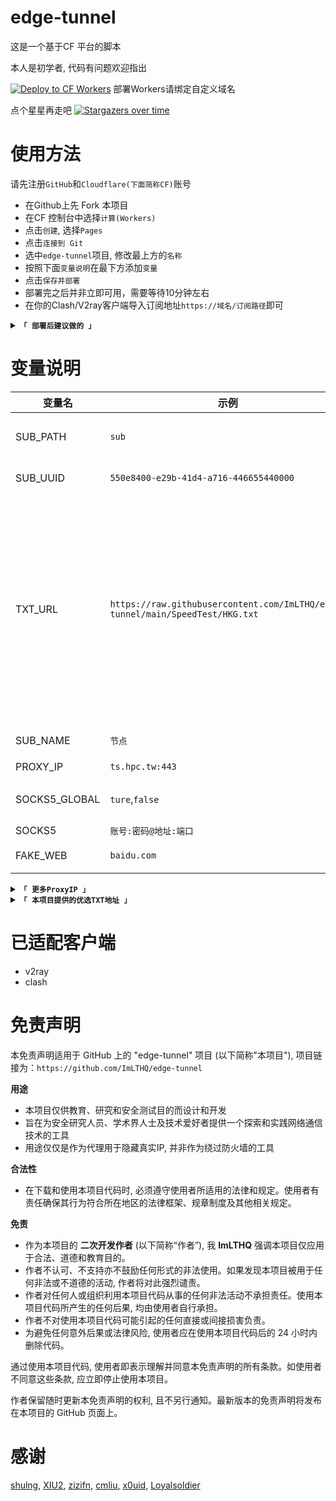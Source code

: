 # edge-tunnel

这是一个基于CF 平台的脚本

本人是初学者, 代码有问题欢迎指出

[![Deploy to CF Workers](https://deploy.workers.cloudflare.com/button)](https://deploy.workers.cloudflare.com/?url=https://github.com/ImLTHQ/edge-tunnel)
部署Workers请绑定自定义域名

点个星星再走吧
[![Stargazers over time](https://starchart.cc/ImLTHQ/edge-tunnel.svg?variant=adaptive)](https://starchart.cc/ImLTHQ/edge-tunnel)

# 使用方法

请先注册`GitHub`和`Cloudflare(下面简称CF)`账号

- 在Github上先 Fork 本项目
- 在CF 控制台中选择`计算(Workers)`
- 点击`创建`, 选择`Pages`
- 点击`连接到 Git`
- 选中`edge-tunnel`项目, 修改最上方的`名称`
- 按照下面`变量说明`在最下方添加`变量`
- 点击`保存并部署`
- 部署完之后并非立即可用，需要等待10分钟左右
- 在你的Clash/V2ray客户端导入订阅地址`https://域名/订阅路径`即可

<details>
<summary><code><strong>「 部署后建议做的 」</strong></code></summary>

设置Github Action
- 来到你Fork的仓库
- 在`Actions`选项卡中点击`绿色按钮`
- 选择`上游同步`
- 点击`Enable workflow`
- 这是为了使你的仓库与作者的同步保持最新
</details>

# 变量说明

| 变量名 | 示例 | 备注 |
|-|-|-|
| SUB_PATH | `sub` | 订阅路径（支持中文） |
| SUB_UUID | `550e8400-e29b-41d4-a716-446655440000` | 用于验证的UUID |
| TXT_URL | `https://raw.githubusercontent.com/ImLTHQ/edge-tunnel/main/SpeedTest/HKG.txt` | 优选IP的txt地址  支持多地址  地址之间用换行隔开  格式: 地址:端口#节点名称  端口不填默认443  节点名称不填则使用默认节点名称 |
| SUB_NAME | `节点` | 默认节点名称 |
| PROXY_IP | `ts.hpc.tw:443` | 反代IP |
| SOCKS5_GLOBAL | `ture`,`false` | 启用SOCKS5全局反代 |
| SOCKS5 | `账号:密码@地址:端口` | SOCKS5 |
| FAKE_WEB | `baidu.com` | 根路径的伪装网页 |

<details>
<summary><code><strong>「 更多ProxyIP 」</strong></code></summary>

- `ts.hpc.tw`
- `ProxyIP.US.CMLiussss.net`
- `ProxyIP.SG.CMLiussss.net`
- `ProxyIP.JP.CMLiussss.net`
- `ProxyIP.HK.CMLiussss.net`
- `ProxyIP.KR.CMLiussss.net`
- `ProxyIP.DE.tp2024.CMLiussss.net`
- `ProxyIP.Aliyun.CMLiussss.net`
- `ProxyIP.Oracle.CMLiussss.net`
- `ProxyIP.DigitalOcean.CMLiussss.net`
- `ProxyIP.Vultr.CMLiussss.net`
- `ProxyIP.Multacom.CMLiussss.net`
</details>

<details>
<summary><code><strong>「 本项目提供的优选TXT地址 」</strong></code></summary>

- `https://raw.githubusercontent.com/ImLTHQ/edge-tunnel/main/SpeedTest/HKG.txt` 香港
- `https://raw.githubusercontent.com/ImLTHQ/edge-tunnel/main/SpeedTest/KHH.txt` 台湾
- `https://raw.githubusercontent.com/ImLTHQ/edge-tunnel/main/SpeedTest/SIN.txt` 新加坡
- `https://raw.githubusercontent.com/ImLTHQ/edge-tunnel/main/SpeedTest/NRT.txt` 东京
- `https://raw.githubusercontent.com/ImLTHQ/edge-tunnel/main/SpeedTest/SEA.txt` 西雅图
- `https://raw.githubusercontent.com/ImLTHQ/edge-tunnel/main/SpeedTest/LHR.txt` 伦敦
</details>

# 已适配客户端

- v2ray
- clash

# 免责声明

本免责声明适用于 GitHub 上的 "edge-tunnel" 项目 (以下简称"本项目"), 项目链接为：`https://github.com/ImLTHQ/edge-tunnel`

<strong>用途</strong>

- 本项目仅供教育、研究和安全测试目的而设计和开发
- 旨在为安全研究人员、学术界人士及技术爱好者提供一个探索和实践网络通信技术的工具
- 用途仅仅是作为代理用于隐藏真实IP, 并非作为绕过防火墙的工具

<strong>合法性</strong>

- 在下载和使用本项目代码时, 必须遵守使用者所适用的法律和规定。使用者有责任确保其行为符合所在地区的法律框架、规章制度及其他相关规定。

<strong>免责</strong>

- 作为本项目的 **二次开发作者** (以下简称“作者”), 我 **ImLTHQ** 强调本项目仅应用于合法、道德和教育目的。
- 作者不认可、不支持亦不鼓励任何形式的非法使用。如果发现本项目被用于任何非法或不道德的活动, 作者将对此强烈谴责。
- 作者对任何人或组织利用本项目代码从事的任何非法活动不承担责任。使用本项目代码所产生的任何后果, 均由使用者自行承担。
- 作者不对使用本项目代码可能引起的任何直接或间接损害负责。
- 为避免任何意外后果或法律风险, 使用者应在使用本项目代码后的 24 小时内删除代码。

通过使用本项目代码, 使用者即表示理解并同意本免责声明的所有条款。如使用者不同意这些条款, 应立即停止使用本项目。

作者保留随时更新本免责声明的权利, 且不另行通知。最新版本的免责声明将发布在本项目的 GitHub 页面上。

# 感谢
[shulng](https://github.com/shulng), [XIU2](https://github.com/XIU2), [zizifn](https://github.com/zizifn), [cmliu](https://github.com/cmliu), [x0uid](https://github.com/x0uid), [Loyalsoldier](https://github.com/Loyalsoldier)
